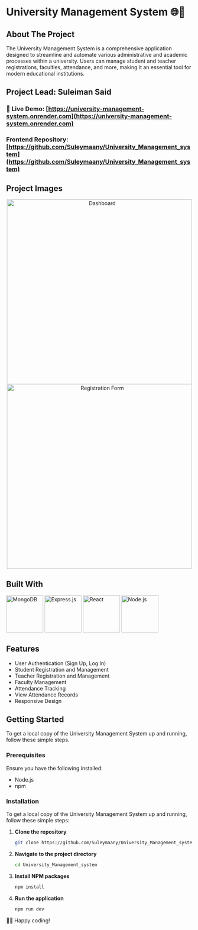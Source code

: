 # University Management System 🌐🚀

## About The Project
The University Management System is a comprehensive application designed to streamline and automate various administrative and academic processes within a university. Users can manage student and teacher registrations, faculties, attendance, and more, making it an essential tool for modern educational institutions.

## Project Lead: Suleiman Said
### 📌 Live Demo: [https://university-management-system.onrender.com](https://university-management-system.onrender.com)
### Frontend Repository: [https://github.com/Suleymaany/University_Management_system](https://github.com/Suleymaany/University_Management_system)

## Project Images

<div align="center">
  <img src="https://github.com/user-attachments/assets/bd065776-2b57-4e8a-a314-45ff61df536d" alt="Dashboard" width="500" />
  <img src="https://github.com/user-attachments/assets/13b5d31b-03e3-42c4-8711-95eb2f57ae3d" alt="Registration Form" width="500" />
</div>

## Built With

<p float="left">
  <img src="https://github.com/user-attachments/assets/593505a2-c89c-4ca6-9a08-bac972c1e4e3" alt="MongoDB" width="100" />
  <img src="https://github.com/user-attachments/assets/9258e0c1-dde0-4973-9fec-df256c330ac1" alt="Express.js" width="100" />
  <img src="https://github.com/user-attachments/assets/4ce8edfc-0f81-4563-8465-e93738c95e2f" alt="React" width="100" />
  <img src="https://github.com/user-attachments/assets/867df9ad-5fbf-4ca7-807e-174adbe00247" alt="Node.js" width="100" />
</p>

## Features
- User Authentication (Sign Up, Log In)
- Student Registration and Management
- Teacher Registration and Management
- Faculty Management
- Attendance Tracking
- View Attendance Records
- Responsive Design

## Getting Started
To get a local copy of the University Management System up and running, follow these simple steps.

### Prerequisites
Ensure you have the following installed:
- Node.js
- npm

### Installation
To get a local copy of the University Management System up and running, follow these simple steps:

1. **Clone the repository**
    ```sh
    git clone https://github.com/Suleymaany/University_Management_system.git
    ```

2. **Navigate to the project directory**
    ```sh
    cd University_Management_system
    ```

3. **Install NPM packages**
    ```sh
    npm install
    ```

4. **Run the application**
    ```sh
    npm run dev
    ```

👨‍💻 Happy coding!
